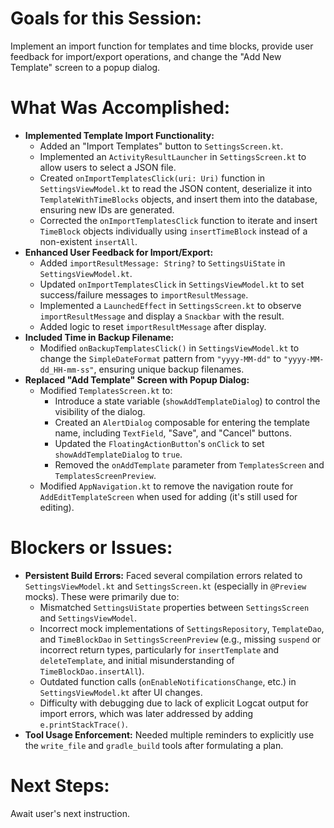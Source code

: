 # Goals for this Session:
Implement an import function for templates and time blocks, provide user feedback for import/export operations, and change the "Add New Template" screen to a popup dialog.

# What Was Accomplished:
*   **Implemented Template Import Functionality:**
    *   Added an "Import Templates" button to `SettingsScreen.kt`.
    *   Implemented an `ActivityResultLauncher` in `SettingsScreen.kt` to allow users to select a JSON file.
    *   Created `onImportTemplatesClick(uri: Uri)` function in `SettingsViewModel.kt` to read the JSON content, deserialize it into `TemplateWithTimeBlocks` objects, and insert them into the database, ensuring new IDs are generated.
    *   Corrected the `onImportTemplatesClick` function to iterate and insert `TimeBlock` objects individually using `insertTimeBlock` instead of a non-existent `insertAll`.
*   **Enhanced User Feedback for Import/Export:**
    *   Added `importResultMessage: String?` to `SettingsUiState` in `SettingsViewModel.kt`.
    *   Updated `onImportTemplatesClick` in `SettingsViewModel.kt` to set success/failure messages to `importResultMessage`.
    *   Implemented a `LaunchedEffect` in `SettingsScreen.kt` to observe `importResultMessage` and display a `Snackbar` with the result.
    *   Added logic to reset `importResultMessage` after display.
*   **Included Time in Backup Filename:**
    *   Modified `onBackupTemplatesClick()` in `SettingsViewModel.kt` to change the `SimpleDateFormat` pattern from `"yyyy-MM-dd"` to `"yyyy-MM-dd_HH-mm-ss"`, ensuring unique backup filenames.
*   **Replaced "Add Template" Screen with Popup Dialog:**
    *   Modified `TemplatesScreen.kt` to:
        *   Introduce a state variable (`showAddTemplateDialog`) to control the visibility of the dialog.
        *   Created an `AlertDialog` composable for entering the template name, including `TextField`, "Save", and "Cancel" buttons.
        *   Updated the `FloatingActionButton`'s `onClick` to set `showAddTemplateDialog` to `true`.
        *   Removed the `onAddTemplate` parameter from `TemplatesScreen` and `TemplatesScreenPreview`.
    *   Modified `AppNavigation.kt` to remove the navigation route for `AddEditTemplateScreen` when used for adding (it's still used for editing).

# Blockers or Issues:
*   **Persistent Build Errors:** Faced several compilation errors related to `SettingsViewModel.kt` and `SettingsScreen.kt` (especially in `@Preview` mocks). These were primarily due to:
    *   Mismatched `SettingsUiState` properties between `SettingsScreen` and `SettingsViewModel`.
    *   Incorrect mock implementations of `SettingsRepository`, `TemplateDao`, and `TimeBlockDao` in `SettingsScreenPreview` (e.g., missing `suspend` or incorrect return types, particularly for `insertTemplate` and `deleteTemplate`, and initial misunderstanding of `TimeBlockDao.insertAll`).
    *   Outdated function calls (`onEnableNotificationsChange`, etc.) in `SettingsViewModel.kt` after UI changes.
    *   Difficulty with debugging due to lack of explicit Logcat output for import errors, which was later addressed by adding `e.printStackTrace()`.
*   **Tool Usage Enforcement:** Needed multiple reminders to explicitly use the `write_file` and `gradle_build` tools after formulating a plan.

# Next Steps:
Await user's next instruction.